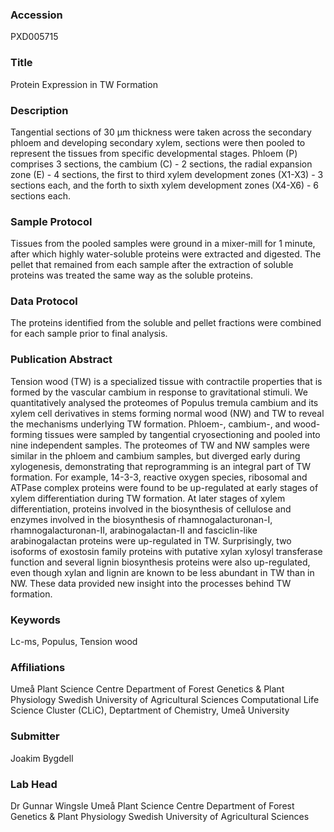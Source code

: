 ### Accession
PXD005715

### Title
Protein Expression in TW Formation

### Description
Tangential sections of 30 µm thickness were taken across the secondary phloem and developing secondary xylem, sections were then pooled to represent the tissues from specific developmental stages. Phloem (P) comprises 3 sections, the cambium (C) - 2 sections, the radial expansion zone (E) - 4 sections, the first to third xylem development zones (X1-X3) - 3 sections each, and the forth to sixth xylem development zones (X4-X6) - 6 sections each.

### Sample Protocol
Tissues from the pooled samples were ground in a mixer-mill for 1 minute, after which highly water-soluble proteins were extracted and digested. The pellet that remained from each sample after the extraction of soluble proteins was treated the same way as the soluble proteins.

### Data Protocol
The proteins identified from the soluble and pellet fractions were combined for each sample prior to final analysis.

### Publication Abstract
Tension wood (TW) is a specialized tissue with contractile properties that is formed by the vascular cambium in response to gravitational stimuli. We quantitatively analysed the proteomes of Populus tremula cambium and its xylem cell derivatives in stems forming normal wood (NW) and TW to reveal the mechanisms underlying TW formation. Phloem-, cambium-, and wood-forming tissues were sampled by tangential cryosectioning and pooled into nine independent samples. The proteomes of TW and NW samples were similar in the phloem and cambium samples, but diverged early during xylogenesis, demonstrating that reprogramming is an integral part of TW formation. For example, 14-3-3, reactive oxygen species, ribosomal and ATPase complex proteins were found to be up-regulated at early stages of xylem differentiation during TW formation. At later stages of xylem differentiation, proteins involved in the biosynthesis of cellulose and enzymes involved in the biosynthesis of rhamnogalacturonan-I, rhamnogalacturonan-II, arabinogalactan-II and fasciclin-like arabinogalactan proteins were up-regulated in TW. Surprisingly, two isoforms of exostosin family proteins with putative xylan xylosyl transferase function and several lignin biosynthesis proteins were also up-regulated, even though xylan and lignin are known to be less abundant in TW than in NW. These data provided new insight into the processes behind TW formation.

### Keywords
Lc-ms, Populus, Tension wood

### Affiliations
Umeå Plant Science Centre Department of Forest Genetics & Plant Physiology Swedish University of Agricultural Sciences
Computational Life Science Cluster (CLiC),
Deptartment of Chemistry, Umeå University

### Submitter
Joakim Bygdell

### Lab Head
Dr Gunnar Wingsle
Umeå Plant Science Centre Department of Forest Genetics & Plant Physiology Swedish University of Agricultural Sciences


